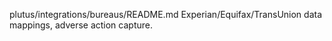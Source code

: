 plutus/integrations/bureaus/README.md
Experian/Equifax/TransUnion data mappings, adverse action capture.